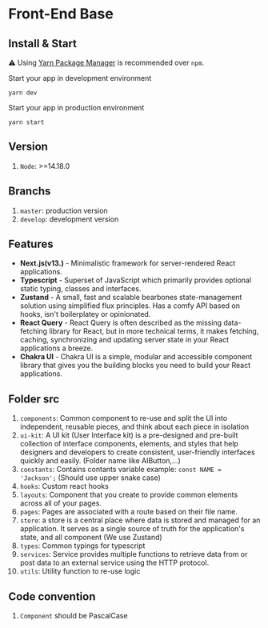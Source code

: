 # Front-End Base

## Install & Start

⚠️ Using [Yarn Package Manager](https://yarnpkg.com/) is recommended over `npm`.

Start your app in development environment

    yarn dev

Start your app in production environment

    yarn start

## Version

1. `Node`: >=14.18.0

## Branchs

1. `master`: production version
2. `develop`: development version

## Features

- **Next.js(v13.)** - Minimalistic framework for server-rendered React applications.
- **Typescript** - Superset of JavaScript which primarily provides optional static typing, classes and interfaces.
- **Zustand** - A small, fast and scalable bearbones state-management solution using simplified flux principles. Has a comfy API based on hooks, isn't boilerplatey or opinionated.
- **React Query** - React Query is often described as the missing data-fetching library for React, but in more technical terms, it makes fetching, caching, synchronizing and updating server state in your React applications a breeze.
- **Chakra UI** - Chakra UI is a simple, modular and accessible component library that gives you the building blocks you need to build your React applications.

## Folder src

1. `components`: Common component to re-use and split the UI into independent, reusable pieces, and think about each piece in isolation
2. `ui-kit`: A UI kit (User Interface kit) is a pre-designed and pre-built collection of interface components, elements, and styles that help designers and developers to create consistent, user-friendly interfaces quickly and easily. (Folder name like AIButton,...)
3. `constants`: Contains contants variable example: `const NAME = 'Jackson';` (Should use upper snake case)
4. `hooks`: Custom react hooks
5. `layouts`: Component that you create to provide common elements across all of your pages.
6. `pages`: Pages are associated with a route based on their file name.
7. `store`: a store is a central place where data is stored and managed for an application. It serves as a single source of truth for the application's state, and all component (We use Zustand)
8. `types`: Common typings for typescript
9. `services`: Service provides multiple functions to retrieve data from or post data to an external service using the HTTP protocol.
10. `utils`: Utility function to re-use logic

## Code convention

1. `Component` should be PascalCase
